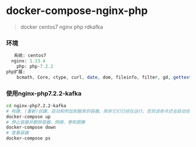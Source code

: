 # docker-compose-nginx-php
> docker centos7 nginx php rdkafka

### 环境
```php
   系统: centos7
  nginx: 1.13.4
    php: php-7.2.2
php扩展:
    bcmath, Core, ctype, curl, date, dom, fileinfo, filter, gd, gettext, hash, iconv, json, libxml, mbstring, mysqli, mysqlnd, openssl, pcntl, pcre, PDO, pdo_mysql, pdo_sqlite, Phar, posix, rdkafka, Reflection, session, SimpleXML, sockets, SPL, sqlite3, standard, sysvsem, tokenizer, xml, xmlreader, xmlrpc, xmlwriter, xsl, zip, zlib
```


### 使用nginx-php7.2.2-kafka
```sh
cd nginx-php7.2.2-kafka
# 构建、(重新)创建、启动和附加到服务的容器。除非它们已经在运行，否则该命令还会启动任何链接的服务
docker-compose up
# 停止容器并删除容器、网络、卷和图像
docker-compose down
# 查看容器
docker-compose ps
```